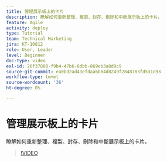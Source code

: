 ```yaml
---
title: 管理展示板上的卡片
description: 瞭解如何重新整理、複製、封存、刪除和中斷展示板上的卡片。
feature: Agile
activity: deploy
type: Tutorial
team: Technical Marketing
jira: KT-10812
role: User, Leader
level: Beginner
doc-type: video
exl-id: 26f37808-f9b4-47b6-8dbb-869eb3a8d9c9
source-git-commit: ea0bd2ad43efdaa6b84d8249f2848783fd531d93
workflow-type: tm+mt
source-wordcount: '36'
ht-degree: 0%

---
```


# 管理展示板上的卡片

瞭解如何重新整理、複製、封存、刪除和中斷展示板上的卡片。

>[!VIDEO](https://video.tv.adobe.com/v/346810/?quality=12&learn=on)
